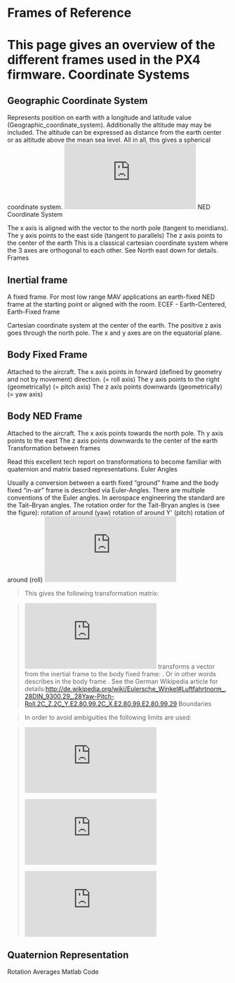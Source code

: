 Frames of Reference
==============
This page gives an overview of the different frames used in the PX4 firmware.
Coordinate Systems
==============

Geographic Coordinate System
---------------------------
Represents position on earth with a longitude and latitude value (Geographic_coordinate_system). Additionally the altitude may may be included. The altitude can be expressed as distance from the earth center or as altitude above the mean sea level. All in all, this gives a spherical coordinate system.
![coordinate](https://pixhawk.org/lib/exe/fetch.php?tok=0b3ee3&media=http%3A%2F%2Fupload.wikimedia.org%2Fwikipedia%2Fcommons%2Fthumb%2F6%2F62%2FLatitude_and_Longitude_of_the_Earth.svg%2F652px-Latitude_and_Longitude_of_the_Earth.svg.png)
NED Coordinate System

The x axis is aligned with the vector to the north pole (tangent to meridians).
The y axis points to the east side (tangent to parallels)
The z axis points to the center of the earth
This is a classical cartesian coordinate system where the 3 axes are orthogonal to each other.
See North east down for details.
Frames

Inertial frame
---------------------------
A fixed frame. For most low range MAV applications an earth-fixed NED frame at the starting point or aligned with the room.
ECEF - Earth-Centered, Earth-Fixed frame

Cartesian coordinate system at the center of the earth. The positive z axis goes through the north pole. The x and y axes are on the equatorial plane.

Body Fixed Frame
---------------------------
Attached to the aircraft.
The x axis points in forward (defined by geometry and not by movement) direction. (= roll axis)
The y axis points to the right (geometrically) (= pitch axis)
The z axis points downwards (geometrically) (= yaw axis)

Body NED Frame
---------------------------
Attached to the aircraft.
The x axis points towards the north pole.
Th y axis points to the east
The z axis points downwards to the center of the earth
Transformation between frames

Read this excellent tech report on transformations to become familiar with quaternion and matrix based representations.
Euler Angles

Usually a conversion between a earth fixed “ground” frame and the body fixed “in-air” frame is described via Euler-Angles. There are multiple conventions of the Euler angles. In aerospace engineering the standard are the Tait–Bryan angles. The rotation order for the Tait-Bryan angles is  (see the figure):
rotation of  around  (yaw)
rotation of  around Y' (pitch)
rotation of  around  (roll)
![rotation](https://pixhawk.org/lib/exe/fetch.php?tok=de1983&media=http%3A%2F%2Fmrechte.free.fr%2Fpx4%2FLagewinkel-Drehung2.png)
>This gives the following transformation matrix:

>![rotation matrix](https://pixhawk.org/lib/exe/fetch.php?media=wiki:latex:/img370b7b538e045463b478370f80ec238e.png)
 transforms a vector from the inertial frame to the body fixed frame: . Or in other words  describes  in the body frame .
See the German Wikipedia article for details:http://de.wikipedia.org/wiki/Eulersche_Winkel#Luftfahrtnorm_.28DIN_9300.29_.28Yaw-Pitch-Roll.2C_Z.2C_Y.E2.80.99.2C_X.E2.80.99.E2.80.99.29
Boundaries

>In order to avoid ambiguities the following limits are used:

>![theta](https://pixhawk.org/lib/exe/fetch.php?media=wiki:latex:/imgca216094d11d752ea37d852fd0bd3bb5.png)</p>
>![fin](https://pixhawk.org/lib/exe/fetch.php?media=wiki:latex:/img8788e69d4828770129160ebf916c32c8.png)</p>
>![fine](https://pixhawk.org/lib/exe/fetch.php?media=wiki:latex:/img1ec8194a0a6f561e9c3ff500cc37596d.png)</p>


Quaternion Representation
---------------------------
Rotation Averages
Matlab Code
